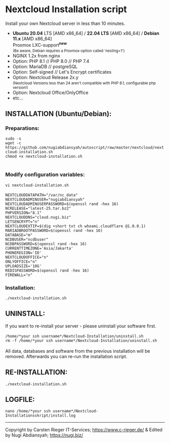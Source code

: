 # Nextcloud Installation script

Install your own Nextcloud server in less than 10 minutes.

- <b>Ubuntu 20.04</b> LTS [AMD x86_64] / <b>22.04 LTS</b> [AMD x86_64] / <b>Debian 11.x</b> [AMD x86_64]
  <br>Proxmox LXC-support<b><sup>new</sup></b><br>
  <small>(Be aware, Debian requires a Proxmox-option called 'nesting=1')</small><br>
- NGINX 1.2x from nginx
- Option: PHP 8.1 // PHP 8.0 // PHP 7.4
- Option: MariaDB // postgreSQL
- Option: Self-signed // Let's Encrypt certificates
- Option: Nextcloud Release 2x.y<br>
  <small>(Nextcloud Versions less than 24 aren't compatible with PHP 8.1, configurable php version!)</small>
- Option: Nextcloud Office/OnlyOffice
- etc...

<h2>INSTALLATION (Ubuntu/Debian):</h2>
<h3>Preparations:</h3>
<code>sudo -s</code><br>
<code>wget -c https://github.com/nugiabdiansyah/autoscript/raw/master/nextcloud/nextcloud-installation.sh</code><br>
<code>chmod +x nextcloud-installation.sh</code><br> <br>
<h3>Modify configuration variables:</h3></code>
<code>vi nextcloud-installation.sh</code><br> <br>
<code>NEXTCLOUDDATAPATH="/var/nc_data"</code><br>
<code>NEXTCLOUDADMINUSER="nugiabdiansyah"</code><br>
<code>NEXTCLOUDADMINUSERPASSWORD=$(openssl rand -hex 16)</code><br>
<code>NCRELEASE="latest-25.tar.bz2"</code><br>
<code>PHPVERSION="8.1"</code><br>
<code>NEXTCLOUDDNS="cloud.nugi.biz"</code><br>
<code>LETSENCRYPT="n"</code><br>
<code>NEXTCLOUDEXTIP=$(dig +short txt ch whoami.cloudflare @1.0.0.1)</code><br>
<code>MARIADBROOTPASSWORD=$(openssl rand -hex 16)</code><br>
<code>DATABASE="m"</code><br>
<code>NCDBUSER="ncdbuser"</code><br>
<code>NCDBPASSWORD=$(openssl rand -hex 16)</code><br>
<code>CURRENTTIMEZONE='Asia/Jakarta'</code><br>
<code>PHONEREGION='ID'</code><br>
<code>NEXTCLOUDOFFICE="n"</code><br>
<code>ONLYOFFICE="n"</code><br>
<code>UPLOADSIZE='10G'</code><br>
<code>REDISPASSWORD=$(openssl rand -hex 16)</code><br>
<code>FIREWALL="n"</code><br>

<h3>Installation:</h3>
<code>./nextcloud-installation.sh</code>
<h2>UNINSTALL:</h2>
If you want to re-install your server - please uninstall your software first.<br> <br>
<code>/home/*your ssh username*/Nextcloud-Installation/uninstall.sh</code><br>
<code>rm -f /home/*your ssh username*/Nextcloud-Installation/uninstall.sh</code><br> <br>
All data, databases and software from the previous installation will be removed. Afterwards you can re-run the installation script.<br>
<h2>RE-INSTALLATION:</h2>
<code>./nextcloud-installation.sh</code><br>
<h2>LOGFILE:</h2>
<code>nano /home/*your ssh username*/Nextcloud-Installationsskript/install.log</code><br>

---

Copyright by Carsten Rieger IT-Services; https://www.c-rieger.de/ & Edited by Nugi Abdiansyah; https://nugi.biz/
